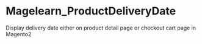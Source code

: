 # Magelearn_ProductDeliveryDate
Display delivery date either on product detail page or checkout cart page in Magento2

